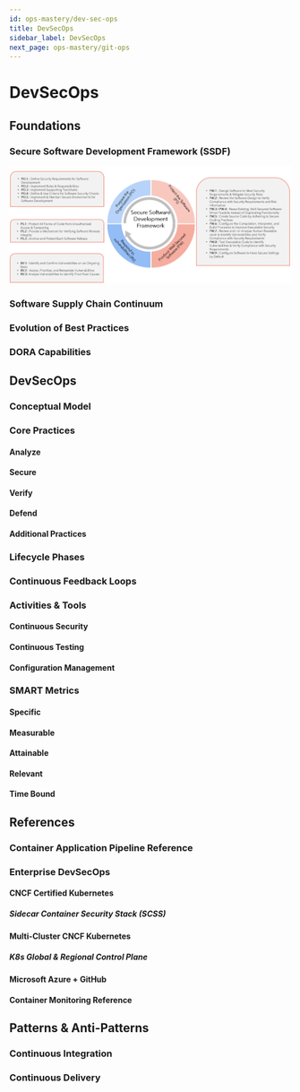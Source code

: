 ```yaml
---
id: ops-mastery/dev-sec-ops
title: DevSecOps
sidebar_label: DevSecOps
next_page: ops-mastery/git-ops
---
```


# DevSecOps

## Foundations

### Secure Software Development Framework (SSDF)
![SSDF](https://raw.githubusercontent.com/kranthiB/tech-pulse/main/images/ops-mastery/dev-sec-ops/0001-SSDF.png)

### Software Supply Chain Continuum

### Evolution of Best Practices

### DORA Capabilities

## DevSecOps

### Conceptual Model

### Core Practices

#### Analyze

#### Secure

#### Verify

#### Defend

#### Additional Practices

### Lifecycle Phases

### Continuous Feedback Loops

### Activities & Tools

#### Continuous Security

#### Continuous Testing

#### Configuration Management

### SMART Metrics

#### Specific

#### Measurable

#### Attainable

#### Relevant

#### Time Bound

## References

### Container Application Pipeline Reference

### Enterprise DevSecOps

#### CNCF Certified Kubernetes

##### Sidecar Container Security Stack (SCSS)

#### Multi-Cluster CNCF Kubernetes

##### K8s Global & Regional Control Plane

#### Microsoft Azure + GitHub

#### Container Monitoring Reference

## Patterns & Anti-Patterns

### Continuous Integration

### Continuous Delivery
